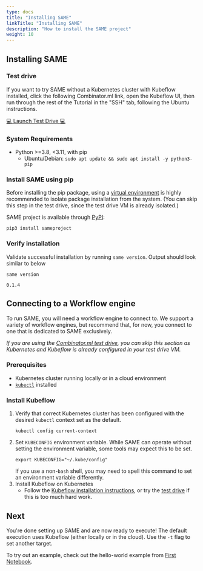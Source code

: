 ```yaml
---
type: docs
title: "Installing SAME"
linkTitle: "Installing SAME"
description: "How to install the SAME project"
weight: 10
---
```


## Installing SAME

### Test drive

If you want to try SAME without a Kubernetes cluster with Kubeflow installed, click the following Combinator.ml link, open the Kubeflow UI, then run through the rest of the Tutorial in the "SSH" tab, following the Ubuntu instructions.

<a href="https://testfaster.ci/launch?embedded=true&amp;repo=https://github.com/combinator-ml/terraform-k8s-stack-kubeflow-mlflow&amp;file=examples/testfaster/.testfaster.yml" target="\_blank">:computer: Launch Test Drive :computer:</a>


### System Requirements

- Python >=3.8, <3.11, with pip
  - Ubuntu/Debian: `sudo apt update && sudo apt install -y python3-pip`

### Install SAME using pip

Before installing the pip package, using a [virtual environment](https://docs.python.org/3/tutorial/venv.html) is highly recommended to isolate package installation from the system. (You can skip this step in the test drive, since the test drive VM is already isolated.)

SAME project is available through [PyPI](https://pypi.org/project/sameproject/):

```shell
pip3 install sameproject
```

### Verify installation

Validate successful installation by running `same version`. Output should look similar to below

```shell
same version
```

```shell
0.1.4
```

## Connecting to a Workflow engine

To run SAME, you will need a workflow engine to connect to. We support a variety of workflow engines, but recommend that, for now, you connect to one that is dedicated to SAME exclusively.

_If you are using the [Combinator.ml test drive](#test-drive), you can skip this section as Kubernetes and Kubeflow is already configured in your test drive VM._

### Prerequisites

- Kubernetes cluster running locally or in a cloud environment
- [`kubectl`](https://kubernetes.io/docs/tasks/tools/#kubectl) installed

### Install Kubeflow

1. Verify that correct Kubernetes cluster has been configured with the desired `kubectl` context set as the default.
   ```shell
   kubectl config current-context
   ```
2. Set `KUBECONFIG` environment variable. While SAME can operate without setting the environment variable, some tools
   may expect this to be set.
   ```shell
   export KUBECONFIG="~/.kube/config"
   ```
   If you use a non-`bash` shell, you may need to spell this command to set an environment variable differently.
3. Install Kubeflow on Kubernetes
    - Follow the [Kubeflow installation instructions](https://www.kubeflow.org/docs/started/installing-kubeflow/), or try the [test drive](#test-drive) if this is too much hard work.

## Next

You're done setting up SAME and are now ready to execute! The default execution uses Kubeflow (either locally or in the cloud). Use the `-t` flag to set another target.

To try out an example, check out the hello-world example from [First Notebook](./first-notebook.md).
